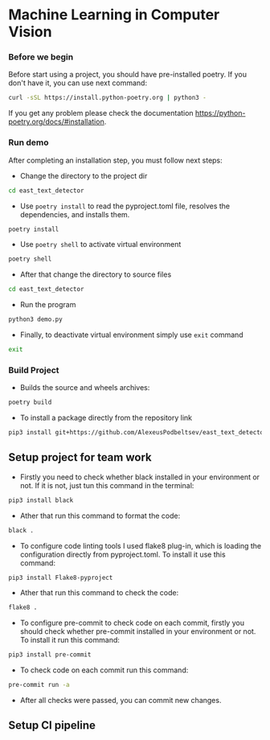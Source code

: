 # Machine Learning in Computer Vision

### Before we begin

Before start using a project, you should have pre-installed poetry.
If you don't have it, you can use next command:

```bash
curl -sSL https://install.python-poetry.org | python3 -
```

If you get any problem please check the documentation
https://python-poetry.org/docs/#installation.

### Run demo

After completing an installation step, you must follow next steps:

* Change the directory to the project dir

```bash
cd east_text_detector
```

* Use `poetry install` to read the pyproject.toml file, resolves the dependencies, and installs them.

```bash
poetry install
```

* Use `poetry shell` to activate virtual environment

```bash
poetry shell
```

* After that change the directory to source files

```bash
cd east_text_detector
```

* Run the program

```bash
python3 demo.py
```

* Finally, to deactivate virtual environment simply use `exit` command

```bash
exit
```

### Build Project

* Builds the source and wheels archives:

```bash
poetry build
```

* To install a package directly from the repository link

```bash
pip3 install git+https://github.com/AlexeusPodbeltsev/east_text_detector.git
```

## Setup project for team work

* Firstly you need to check whether black installed in your environment or not. If it is not, just tun this command in
  the terminal:

```bash
pip3 install black
```

* Ather that run this command to format the code:

```bash
black .
```
* To configure code linting tools I used flake8 plug-in, which is loading the configuration
directly from pyproject.toml. To install it use this command:
```bash
pip3 install Flake8-pyproject
```
* Ather that run this command to check the code:
```bash
flake8 .
```
* To configure pre-commit to check code on each commit,
firstly you should check whether pre-commit installed in your environment or not. To install it run this command:
```bash
pip3 install pre-commit
```
* To check code on each commit run this command:
```bash
pre-commit run -a 
```
* After all checks were passed, you can commit new changes.

## Setup CI pipeline


